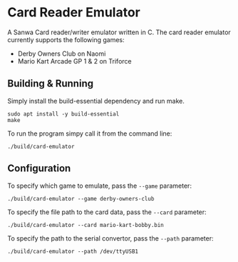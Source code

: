 # Card Reader Emulator

A Sanwa Card reader/writer emulator written in C. The card reader emulator currently supports the following games:

- Derby Owners Club on Naomi
- Mario Kart Arcade GP 1 & 2 on Triforce

## Building & Running

Simply install the build-essential dependency and run make.

```
sudo apt install -y build-essential
make
```

To run the program simpy call it from the command line:

```
./build/card-emulator
```

## Configuration

To specify which game to emulate, pass the `--game` parameter:

```
./build/card-emulator --game derby-owners-club
```

To specify the file path to the card data, pass the `--card` parameter:

```
./build/card-emulator --card mario-kart-bobby.bin
```

To specify the path to the serial convertor, pass the `--path` parameter:

```
./build/card-emulator --path /dev/ttyUSB1
```
